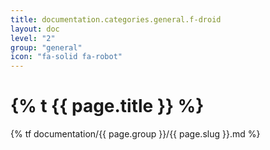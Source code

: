 ```yaml
---
title: documentation.categories.general.f-droid
layout: doc
level: "2"
group: "general"
icon: "fa-solid fa-robot"
---
```


# {% t {{ page.title }} %}

{% tf documentation/{{ page.group }}/{{ page.slug }}.md %}
